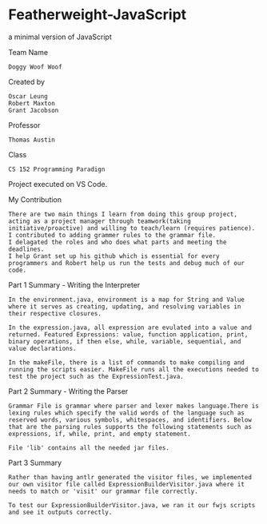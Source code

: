 # Featherweight-JavaScript
a minimal version of JavaScript

Team Name
	
	Doggy Woof Woof

Created by 
	
	Oscar Leung 
	Robert Maxton
	Grant Jacobson
Professor
	
	Thomas Austin
Class
	
	CS 152 Programming Paradign

Project executed on VS Code.

My Contribution

	There are two main things I learn from doing this group project, acting as a project manager through teamwork(taking initiative/proactive) and willing to teach/learn (requires patience). 
	I contributed to adding grammer rules to the grammar file. 
	I delagated the roles and who does what parts and meeting the deadlines. 
	I help Grant set up his github which is essential for every programmers and Robert help us run the tests and debug much of our code.

Part 1 Summary - Writing the Interpreter
	
	In the environment.java, environment is a map for String and Value where it serves as creating, updating, and resolving variables in their respective closures. 

	In the expression.java, all expression are evulated into a value and returned. Featured Expressions: value, function application, print, binary operations, if then else, while, variable, sequential, and value declarations. 
	
	In the makeFile, there is a list of commands to make compiling and running the scripts easier. MakeFile runs all the executions needed to test the project such as the ExpressionTest.java.

Part 2 Summary - Writing the Parser

	Grammar File is grammar where parser and lexer makes language.There is lexing rules which specify the valid words of the language such as reserved words, various symbols, whitespaces, and identifiers. Below that are the parsing rules supports the following statements such as expressions, if, while, print, and empty statement. 
	
	File 'lib' contains all the needed jar files. 
	
Part 3 Summary
	
	Rather than having antlr generated the visitor files, we implemented our own visitor file called ExpressionBuilderVisitor.java where it needs to match or 'visit' our grammar file correctly. 
	
	To test our ExpressionBuilderVisitor.java, we ran it our fwjs scripts and see it outputs correctly. 
	
